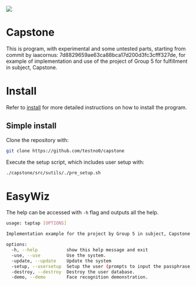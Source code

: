 ![](https://app.codiga.io/hub/project/34257/capstone)

# Capstone

This is program, with experimental and some untested parts, starting from commit by iaacornus: 7d8829659ae63ca88bca17d200d3fc3cfff327de, for example of implementation and use of the project of Group 5 for fulfillment in subject, Capstone.

# Install

Refer to [install](INSTALL.md) for more detailed instructions on how to install the program.

## Simple install

Clone the repository with:

```bash
git clone https://github.com/testno0/capstone
```

Execute the setup script, which includes user setup with:

```bash
./capstone/src/sutils/./pre_setup.sh
```

# EasyWiz

The help can be accessed with `-h` flag and outputs all the help.

```bash
usage: taptap [OPTIONS]

Implementation example for the project by Group 5 in subject, Capstone.

options:
  -h, --help           show this help message and exit
  -use, --use          Use the system.
  -update, --update    Update the system
  -setup, --usersetup  Setup the user (prompts to input the passphrase sent via email, if used again).
  -destroy, --destroy  Destroy the user database.
  -demo, --demo        Face recognition demonstration.
```
